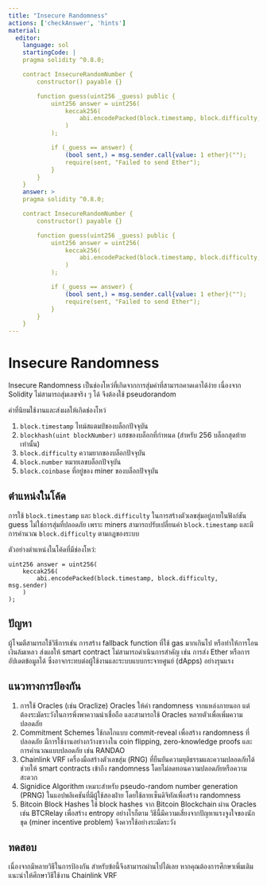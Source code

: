 ```yaml
---
title: "Insecure Randomness"
actions: ['checkAnswer', 'hints']
material: 
  editor:
    language: sol
    startingCode: |
    pragma solidity ^0.8.0;

    contract InsecureRandomNumber {
        constructor() payable {}

        function guess(uint256 _guess) public {
            uint256 answer = uint256(
                keccak256(
                    abi.encodePacked(block.timestamp, block.difficulty, msg.sender)
                ) 
            );

            if (_guess == answer) {
                (bool sent,) = msg.sender.call{value: 1 ether}("");
                require(sent, "Failed to send Ether");
            }
        }
    }
    answer: > 
    pragma solidity ^0.8.0;

    contract InsecureRandomNumber {
        constructor() payable {}

        function guess(uint256 _guess) public {
            uint256 answer = uint256(
                keccak256(
                    abi.encodePacked(block.timestamp, block.difficulty, msg.sender)
                ) 
            );

            if (_guess == answer) {
                (bool sent,) = msg.sender.call{value: 1 ether}("");
                require(sent, "Failed to send Ether");
            }
        }
    }
---
```


# Insecure Randomness

Insecure Randomness เป็นช่องโหว่ที่เกิดจากการสุ่มค่าที่สามารถคาดเดาได้ง่าย เนื่องจาก Solidity ไม่สามารถสุ่มเลขจริง ๆ ได้ จึงต้องใช้ pseudorandom

ค่าที่นิยมใช้งานและส่งผลให้เกิดช่องโหว่

1. `block.timestamp` ไทม์สแตมป์ของบล็อกปัจจุบัน
2. `blockhash(uint blockNumber)` แฮชของบล็อกที่กำหนด (สำหรับ 256 บล็อกสุดท้ายเท่านั้น)
3. `block.difficulty` ความยากของบล็อกปัจจุบัน
4. `block.number` หมายเลขบล็อกปัจจุบัน
5. `block.coinbase` ที่อยู่ของ miner ของบล็อกปัจจุบัน

## ตำแหน่งในโค้ด

การใช้ `block.timestamp` และ `block.difficulty` ในการสร้างตัวเลขสุ่มอยู่ภายในฟังก์ชัน guess ไม่ใช่การสุ่มที่ปลอดภัย เพราะ miners สามารถปรับเปลี่ยนค่า `block.timestamp` และมีการคำนวณ `block.difficulty` ตามกฎของระบบ

ตัวอย่างตำแหน่งในโค้ดที่มีช่องโหว่:

``` Solidity
uint256 answer = uint256(
    keccak256(
        abi.encodePacked(block.timestamp, block.difficulty, msg.sender)
    )
);
```

## ปัญหา

ผู้โจมตีสามารถใช้วิธีการเช่น การสร้าง fallback function ที่ใช้ gas มากเกินไป หรือทำให้การโอนเงินล้มเหลว ส่งผลให้ smart contract ไม่สามารถดำเนินการสำคัญ เช่น การส่ง Ether หรือการอัปเดตข้อมูลได้ ซึ่งอาจกระทบต่อผู้ใช้งานและระบบแบบกระจายศูนย์ (dApps) อย่างรุนแรง

## แนวทางการป้องกัน

1. การใช้ Oracles (เช่น Oraclize)
   Oracles ให้ค่า randomness จากแหล่งภายนอก แต่ต้องระมัดระวังในการพึ่งพาความน่าเชื่อถือ และสามารถใช้ Oracles หลายตัวเพื่อเพิ่มความปลอดภัย
2. Commitment Schemes
   ใช้กลไกแบบ commit-reveal เพื่อสร้าง randomness ที่ปลอดภัย มีการใช้งานอย่างกว้างขวางใน coin flipping, zero-knowledge proofs และการคำนวณแบบปลอดภัย เช่น RANDAO
3. Chainlink VRF
   เครื่องมือสร้างตัวเลขสุ่ม (RNG) ที่ยืนยันความยุติธรรมและความปลอดภัยได้ ช่วยให้ smart contracts เข้าถึง randomness โดยไม่ลดทอนความปลอดภัยหรือความสะดวก
4. Signidice Algorithm
   เหมาะสำหรับ pseudo-random number generation (PRNG) ในแอปพลิเคชันที่มีผู้ใช้สองฝ่าย โดยใช้ลายเซ็นดิจิทัลเพื่อสร้าง randomness
5. Bitcoin Block Hashes
   ใช้ block hashes จาก Bitcoin Blockchain ผ่าน Oracles เช่น BTCRelay เพื่อสร้าง entropy อย่างไรก็ตาม วิธีนี้มีความเสี่ยงจากปัญหาแรงจูงใจของนักขุด (miner incentive problem) จึงควรใช้อย่างระมัดระวัง

## ทดสอบ

เนื่องจากมีหลายวิธีในการป้องกัน
สำหรับข้อนี้จึงสามารถผ่านไปได้เลย หากคุณต้องการศึกษาเพิ่มเติม แนะนำให้ศึกษาวิธีใช้งาน Chainlink VRF

